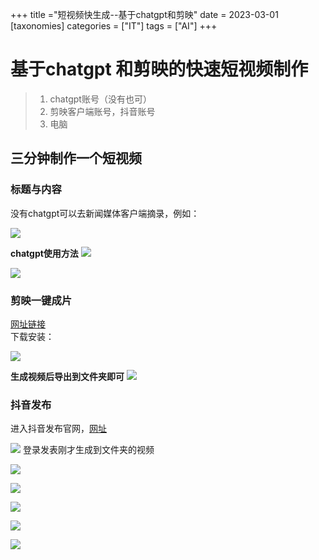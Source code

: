 +++
title ="短视频快生成--基于chatgpt和剪映"
date = 2023-03-01
[taxonomies]
categories = ["IT"]
tags = ["AI"]
+++
# 基于chatgpt 和剪映的快速短视频制作

> 1. chatgpt账号（没有也可）
> 2. 剪映客户端账号，抖音账号 
> 3. 电脑

## 三分钟制作一个短视频  
### 标题与内容 

没有chatgpt可以去新闻媒体客户端摘录，例如：  

![](https://files.mdnice.com/user/31076/88cecb19-0b50-4638-879e-e19928efaa61.png)



**chatgpt使用方法**
![](https://files.mdnice.com/user/31076/725f7b88-0b02-494d-8931-206b3cb433ca.png)

![](https://files.mdnice.com/user/31076/c601b3a0-8e31-4219-b734-beffbc993dfd.png)

### 剪映一键成片  
[网址链接](https://www.capcut.cn/)    
下载安装： 

![](https://files.mdnice.com/user/31076/27722cca-df52-44f0-9108-0d440c0bdc9c.png) 

**生成视频后导出到文件夹即可**
![](https://files.mdnice.com/user/31076/daf69f14-a2a1-4c6b-9121-f109fb210958.png)



### 抖音发布  
进入抖音发布官网，[网址](https://creator.douyin.com/)

![](https://files.mdnice.com/user/31076/ab612391-94cc-48f0-a864-603fbc7b1a4a.png)
登录发表刚才生成到文件夹的视频  

![](https://files.mdnice.com/user/31076/dba81957-fafb-4aea-b217-c12879512f0d.png)

![](https://files.mdnice.com/user/31076/f6e477b1-9d46-49ce-9698-b9ff6d6df53a.png)

![](https://files.mdnice.com/user/31076/83c94315-83bb-468f-9ad9-324e2a41286e.png)


![](https://files.mdnice.com/user/31076/41e4673d-3125-4270-b86b-ed3ca5f94551.png)

![](https://files.mdnice.com/user/31076/2bffdd9b-8a5c-4d5c-a113-2f42ea7b0cff.png)
